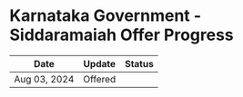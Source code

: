 # Karnataka Government - Siddaramaiah Offer Progress


| Date         | Update  | Status |
| ------------ | ------- | ------ |
| Aug 03, 2024 | Offered |        |
